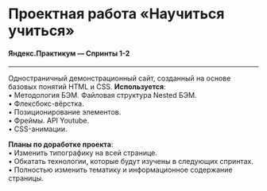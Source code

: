 # Проектная работа «Научиться учиться»
#### Яндекс.Практикум — Спринты 1-2
------
Одностраничный демонстрационный сайт, созданный на основе базовых понятий HTML и СSS. **Используется**:  
• Методология БЭМ. Файловая структура Nested БЭМ.  
• Флексбокс-вёрстка.  
• Позиционирование элементов.  
• Фреймы. API Youtube.  
• CSS-анимации.  

**Планы по доработке проекта**:  
• Изменить типографику на всей странице.  
• Обкатать технологии, которые будут изучены в следующих спринтах.  
• Полностью изменить тематику и информационное содержание страницы.  
